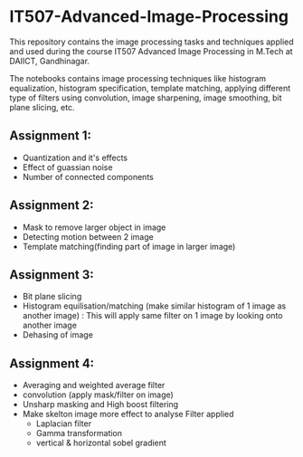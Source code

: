# IT507-Advanced-Image-Processing

This repository contains the image processing tasks and techniques applied and used during the course IT507 Advanced Image Processing in M.Tech at DAIICT, Gandhinagar.

The notebooks contains image processing techniques like histogram equalization, histogram specification, template matching, applying different type of filters using convolution, image sharpening, image smoothing, bit plane slicing, etc.

## Assignment 1:
- Quantization and it's effects
- Effect of guassian noise
- Number of connected components

## Assignment 2:
- Mask to remove larger object in image
- Detecting motion between 2 image
- Template matching(finding part of image in larger image)

## Assignment 3:
- Bit plane slicing
- Histogram equilisation/matching (make similar histogram of 1 image as another image) : This will apply same filter on 1 image by looking onto another image
- Dehasing of image

## Assignment 4:
- Averaging and weighted average filter 
- convolution (apply mask/filter on image)
- Unsharp masking and High boost filtering
- Make skelton image more effect to analyse 
    Filter applied
    - Laplacian filter
    - Gamma transformation
    - vertical & horizontal sobel gradient
